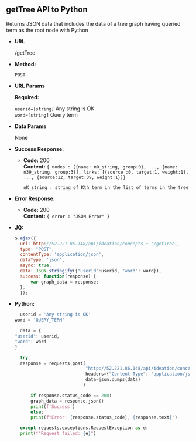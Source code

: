 **getTree API to Python**
----
  Returns JSON data that includes the data of a tree graph having queried term as the root node with Python
  
* **URL**

  /getTree

* **Method:**

  `POST` 
  
*  **URL Params**

   **Required:**
 
   `userid=[string]` Any string is OK <br />
   `word=[string]`   Query term

* **Data Params**

  None

* **Success Response:**

  * **Code:** 200 <br />
    **Content:** `{ nodes : [{name: n0_string, group:0}, ..., {name: n39_string, group:3}], links: [{source :0, target:1, weight:1}, ..., {source:12, target:39, weight:1}]}`
    
    `nK_string : string of Kth term in the list of terms in the tree`<br />
     
* **Error Response:**

  * **Code:** 200 <br />
    **Content:** `{ error : "JSON Error" }`

* **JQ:**

  ```javascript
  $.ajax({
  	url: http://52.221.86.148/api/ideation/concepts + '/getTree',
	type: "POST",
	contentType: 'application/json',
	dataType: 'json',
	async: true,
	data: JSON.stringify({"userid":userid, "word": word}),
	success: function(response) {
        var graph_data = response;
	},
	});
  ```

* **Python:**

  ```python
	userid = 'Any string is OK'
  word = 'QUERY_TERM'
  
	data = {
  "userid": userid,
  "word": word
  }
  
	try:
  	response = requests.post(
                             "http://52.221.86.148/api/ideation/concepts/getTree",
                             headers={"Content-Type": "application/json"},
                             data=json.dumps(data)
                            )
  
		if response.status_code == 200:
  		graph_data = response.json()
  		print(f'Success')
		else:
  		print(f"Error: {response.status_code}, {response.text}")
  
	except requests.exceptions.RequestException as e:
  	print(f"Request failed: {e}")
  ```


